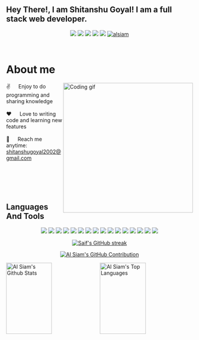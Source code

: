 ## Hey There!, I am Shitanshu Goyal! I am a full stack web developer.

<p align="center" >
 <a href="mailto:shitanshugoyal2002@gmail.com"><img src="https://img.shields.io/badge/Gmail-D14836?style=for-the-badge&logo=gmail&logoColor=white"/></a>
 <a href="https://www.linkedin.com/in/shitanshu-goyal-a86aa0219/"><img src="https://img.shields.io/badge/LinkedIn-0077B5?style=for-the-badge&logo=linkedin&logoColor=white"/></a>
 <a href="https://leetcode.com/shitanshu-277/"><img src="https://img.shields.io/badge/shitanshu_277-FFA116?style=for-the-badge&logo=LeetCode&logoColor=black"/></a>
 <a href="https://www.codechef.com/users/shitanshu_277"><img src="https://img.shields.io/badge/shitanshu_277-b5651d?style=for-the-badge&logo=codechef&logoColor=white"/></a> 
 <a href="https://auth.geeksforgeeks.org/user/sg_277"><img src="https://img.shields.io/badge/sg_277-298D46?style=for-the-badge&logo=geeksforgeeks&logoColor=white"/></a>
 <a href="https://www.instagram.com/shitanshu_goyal/?next=%2F&hl=en" target="_blank"><img src="https://img.shields.io/badge/shitanshu_goyal-fe4164?style=for-the-badge&logo=instagram&logoColor=white" alt="alsiam" /> </a> 
</p>
<br />

<!-- About Section -->
 # About me
 
<p>
 <img align="right" width="350" src="/assets/programmer.gif" alt="Coding gif" />
  
 ✌️ &emsp; Enjoy to do programming and sharing knowledge <br/><br/>
 ❤️ &emsp; Love to writing code and learning new features<br/><br/>
 📧 &emsp; Reach me anytime: shitanshugoyal2002@gmail.com<br/><br/>

</p>

<br/>
<br/>
<br/>

<summary><h2>Languages And Tools</h2></summary>
  <p align="center">
    <img src="https://img.shields.io/badge/c-%2300599C.svg?style=for-the-badge&logo=c&logoColor=white"></img>
    <img src="https://img.shields.io/badge/c++-%2300599C.svg?style=for-the-badge&logo=c%2B%2B&logoColor=white"></img>
    <img src="https://img.shields.io/badge/html5-%23E34F26.svg?style=for-the-badge&logo=html5&logoColor=white"></img>
    <img src="https://img.shields.io/badge/css3-%231572B6.svg?style=for-the-badge&logo=css3&logoColor=white"></img>
    <img src="https://img.shields.io/badge/Bootstrap-563D7C?style=for-the-badge&logo=bootstrap&logoColor=white"></img>
    <img src="https://img.shields.io/badge/javascript-%23323330.svg?style=for-the-badge&logo=javascript&logoColor=%23F7DF1E"></img>
    <img src="https://img.shields.io/badge/TypeScript-007ACC?style=for-the-badge&logo=typescript&logoColor=white"></img>
    <img src="https://img.shields.io/badge/Node.js-43853D?style=for-the-badge&logo=node.js&logoColor=white"></img>
    <img src="https://img.shields.io/badge/express.js-%23404d59.svg?style=for-the-badge&logo=express&logoColor=%2361DAFB"></img>
    <img src="https://img.shields.io/badge/Angular-DD0031?style=for-the-badge&logo=angular&logoColor=white"></img>
    <img src="https://img.shields.io/badge/react-%2320232a.svg?style=for-the-badge&logo=react&logoColor=%2361DAFB"></img>
    <img src="https://img.shields.io/badge/mysql-%2300f.svg?style=for-the-badge&logo=mysql&logoColor=white"></img>
    <img src="https://img.shields.io/badge/MongoDB-4EA94B?style=for-the-badge&logo=mongodb&logoColor=white"></img>
    <img src="https://img.shields.io/badge/rabbitmq-%23FF6600.svg?&style=for-the-badge&logo=rabbitmq&logoColor=white"></img>
    <img src="https://img.shields.io/badge/redis-%23DD0031.svg?&style=for-the-badge&logo=redis&logoColor=white"></img>
    <img src="https://img.shields.io/badge/GIT-E44C30?style=for-the-badge&logo=git&logoColor=white"></img>
  </p>
<p align="center">
  <a href="https://github.com/shitanshu-277">
    <img src="https://github-readme-streak-stats.herokuapp.com/?user=shitanshu-277&theme=radical&border=7F3FBF&background=0D1117" alt="Saif's GitHub streak"/>
  </a>
</p>

<p align="center">
  <a href="https://github.com/shitanshu-277">
    <img src="https://github-profile-summary-cards.vercel.app/api/cards/profile-details?username=shitanshu-277&theme=radical" alt="Al Siam's GitHub Contribution"/>
  </a>
</p>

<a> 
    <a href="https://github.com/shitanshu-277"><img alt="Al Siam's Github Stats" src="https://denvercoder1-github-readme-stats.vercel.app/api?username=shitanshu-277&show_icons=true&count_private=true&theme=react&border_color=7F3FBF&bg_color=0D1117&title_color=F85D7F&icon_color=F8D866" height="192px" width="49.5%"/></a>
  <a href="https://github.com/shitanshu-277"><img alt="Al Siam's Top Languages" src="https://denvercoder1-github-readme-stats.vercel.app/api/top-langs/?username=shitanshu-277&langs_count=8&layout=compact&theme=react&border_color=7F3FBF&bg_color=0D1117&title_color=F85D7F&icon_color=F8D866" height="192px" width="49.5%"/></a>
  <br/>
</a>
